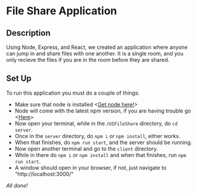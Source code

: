 # File Share Application

## Description

Using Node, Express, and React, we created an application where anyone can jump in and share files with one another. It is a single room, and you only recieve the files if you are in the room before they are shared.

## Set Up

To run this application you must do a couple of things:

- Make sure that node is installed <[Get node here!](https://nodejs.org/en)>
- Node will come with the latest npm version, if you are having trouble go <[Here](https://www.npmjs.com/package/npm)>
- Now open your terminal, while in the `/UIFileShare` directory, do `cd server`.
- Once in the `server` directory, do `npm i` or `npm install`, either works.
- When that finishes, do `npm run start`, and the server should be running.
- Now open another terminal and go to the `client` directory.
- While in there do `npm i` or `npm install` and when that finishes, run `npm run start`.
- A window should open in your browser, if not, just navigate to "http://localhost:3000/"

_All done!_
